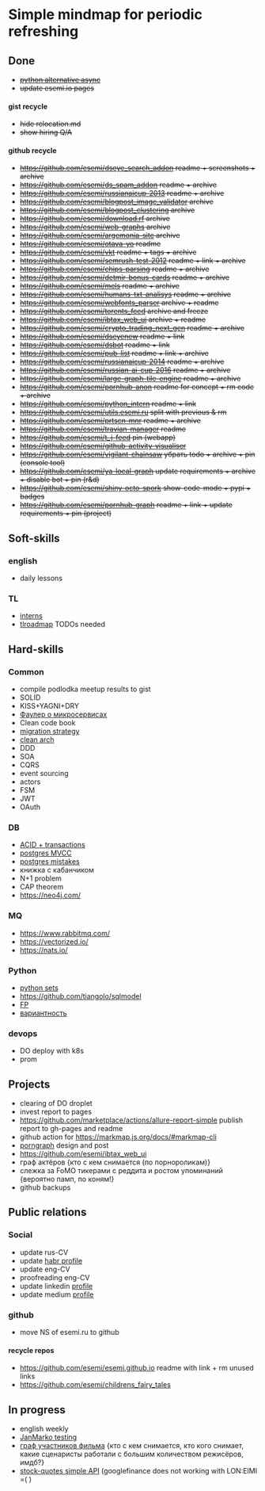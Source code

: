 # Simple mindmap for periodic refreshing 

## Done
- ~~[python alternative async](https://github.com/python-trio/trio)~~
- ~~update esemi.io pages~~

#### gist recycle
- ~~hide relocation.md~~
- ~~show hiring Q/A~~

#### github recycle
- ~~<https://github.com/esemi/dseye_search_addon> readme + screenshots + archive~~
- ~~<https://github.com/esemi/ds_spam_addon> readme + archive~~ 
- ~~<https://github.com/esemi/russianaicup-2013> readme + archive~~ 
- ~~<https://github.com/esemi/blogpost_image_validator> archive~~
- ~~<https://github.com/esemi/blogpost_clustering> archive~~
- ~~<https://github.com/esemi/download.rf> archive~~
- ~~<https://github.com/esemi/web-graphs> archive~~
- ~~<https://github.com/esemi/argemonia-site> archive~~
- ~~<https://github.com/esemi/otava-yo> readme~~
- ~~<https://github.com/esemi/vkt> readme + tags + archive~~
- ~~<https://github.com/esemi/semrush-test-2012> readme + link + archive~~
- ~~<https://github.com/esemi/chips-parsing> readme + archive~~
- ~~<https://github.com/esemi/detmir-bonus-cards> readme + archive~~
- ~~<https://github.com/esemi/mels> readme + archive~~
- ~~<https://github.com/esemi/humans-txt-analisys> readme + archive~~
- ~~<https://github.com/esemi/webfonts_parser> archive + readme~~
- ~~<https://github.com/esemi/torents_feed> archive and freeze~~
- ~~<https://github.com/esemi/ibtax_web_ui> archive + readme~~
- ~~<https://github.com/esemi/crypto_trading_next_gen> readme + archive~~
- ~~<https://github.com/esemi/dseyenew> readme + link~~
- ~~<https://github.com/esemi/dsbot> readme + link~~
- ~~<https://github.com/esemi/pub-list> readme + link + archive~~
- ~~<https://github.com/esemi/russianaicup-2014> readme + archive~~
- ~~<https://github.com/esemi/russian-ai-cup-2016> readme + archive~~
- ~~<https://github.com/esemi/large-graph-tile-engine> readme + archive~~
- ~~<https://github.com/esemi/pornhub-anon> readme for concept + rm code + archive~~
- ~~<https://github.com/esemi/python_intern> readme + link~~
- ~~<https://github.com/esemi/utils.esemi.ru> split with previous & rm~~
- ~~<https://github.com/esemi/prtscn-mnr> readme + archive~~
- ~~<https://github.com/esemi/travian-manager> readme~~
- ~~<https://github.com/esemi/t_j-feed> pin (webapp)~~
- ~~<https://github.com/esemi/github-activity-visualiser>~~
- ~~<https://github.com/esemi/vigilant-chainsaw> убрать todo + archive + pin (console tool)~~
- ~~<https://github.com/esemi/ya-local-graph> update requirements + archive + disable bot + pin (r&d)~~
- ~~<https://github.com/esemi/shiny-octo-spork> show-code-mode + pypi + badges~~
- ~~<https://github.com/esemi/pornhub-graph> readme + link + update requirements + pin (project)~~

## Soft-skills

### english
- daily lessons

### TL 
- [interns](https://habr.com/ru/company/raiffeisenbank/blog/526342/)
- [tlroadmap](https://tlroadmap.io/guide.html#%D0%B4%D0%BB%D1%8F-%D1%81%D0%BE%D1%81%D1%82%D0%B0%D0%B2%D0%BB%D0%B5%D0%BD%D0%B8%D1%8F-%D0%BF%D0%BB%D0%B0%D0%BD%D0%B0-%D1%80%D0%B0%D0%B7%D0%B2%D0%B8%D1%82%D0%B8%D1%8F) TODOs needed


## Hard-skills

### Common
- compile podlodka meetup results to gist
- SOLID
- KISS+YAGNI+DRY
- [Фаулер о микросервисах](https://habr.com/ru/post/249183/)
- Clean code book
- [migration strategy](https://roadmap.sh/backend)
- [clean arch](https://habr.com/ru/company/exness/blog/494370/)
- DDD
- SOA
- CQRS
- event sourcing
- actors
- FSM
- JWT
- OAuth

### DB
- [ACID + transactions](https://postgrespro.ru/docs/postgrespro/10/tutorial-transactions)
- [postgres MVCC](https://habr.com/ru/company/postgrespro/blog/442804/)
- [postgres mistakes](https://habr.com/ru/company/postgrespro/blog/443792/)
- книжка с кабанчиком
- N+1 problem
- CAP theorem
- <https://neo4j.com/>

### MQ
- <https://www.rabbitmq.com/>
- <https://vectorized.io/>
- <https://nats.io/>


### Python
- [python sets](https://habr.com/ru/post/516858/)
- <https://github.com/tiangolo/sqlmodel>
- [FP](https://habr.com/ru/post/505928/)
- [вариантность](https://habr.com/ru/post/218753/)

### devops
- DO deploy with k8s
- prom

## Projects
- clearing of DO droplet
- invest report to pages
- <https://github.com/marketplace/actions/allure-report-simple> publish report to gh-pages and readme
- github action for <https://markmap.js.org/docs/#markmap-cli>
- [porngraph](https://pgraph.esemi.ru/) design and post
- <https://github.com/esemi/ibtax_web_ui>
- граф актёров {кто с кем снимается (по порнороликам)}
- слежка за FoMO тикерами с реддита и ростом упоминаний {вероятно памп, по коням!}
- github backups

## Public relations

### Social
- update rus-CV
- update [habr profile](https://career.habr.com/esemi)
- update eng-CV
- proofreading eng-CV
- update linkedin [profile](https://www.linkedin.com/in/esemi/)
- update medium [profile](https://medium.com/@esemiko)

### github
- move NS of esemi.ru to github

#### recycle repos
- <https://github.com/esemi/esemi.github.io> readme with link + rm unused links
- <https://github.com/esemi/childrens_fairy_tales>


## In progress
- english weekly
- [JanMarko testing](https://github.com/esemi/reimagined-winner)
- [граф участников фильма](https://github.com/esemi/psychic-couscous/projects/1) {кто с кем снимается, кто кого снимает, какие сценаристы работали с большим количеством режисёров, имдб?}
- [stock-quotes simple API](https://github.com/esemi/glowing-octo-broccoli) (googlefinance does not working with LON:EIMI =( )
